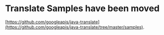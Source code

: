 # Translate Samples have been moved

[https://github.com/googleapis/java-translate](https://github.com/googleapis/java-translate/tree/master/samples).